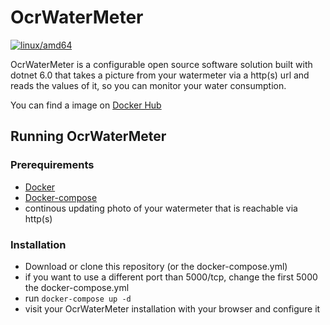 # OcrWaterMeter

[![linux/amd64](https://github.com/TheR00st3r/OcrWaterMeter/actions/workflows/build-and-push-docker.yml/badge.svg)](https://github.com/TheR00st3r/OcrWaterMeter/actions/workflows/build-and-push-docker.yml)


OcrWaterMeter is a configurable open source software solution built with dotnet 6.0 that takes a picture from your watermeter via a http(s) url and reads the values of it, so you can monitor your water consumption. 

You can find a image on [Docker Hub](https://hub.docker.com/r/hahni91/ocrwatermeter)

## Running OcrWaterMeter

### Prerequirements

- [Docker](https://docs.docker.com/get-docker/)
- [Docker-compose](https://docs.docker.com/compose/install/)
- continous updating photo of your watermeter that is reachable via http(s)

### Installation

- Download or clone this repository (or the docker-compose.yml)
- if you want to use a different port than 5000/tcp, change the first 5000 the docker-compose.yml
- run `docker-compose up -d`
- visit your OcrWaterMeter installation with your browser and configure it 




